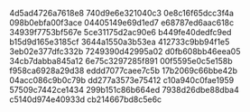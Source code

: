 4d5ad4726a7618e8
740d9e6e321040c3
0e8c16f65dcc3f4a
098b0ebfa00f3ace
04405149e69d1ed7
e68787ed6aac618c
34939f7753bf567e
5ce31175d2ac90e6
b449fe40dedfc9ed
b15d9d165e3185cf
3644a1550a3b53ea
412733c9bb94f1e5
3eb02e377dfc332b
7249390d42995a02
d0fb608bb46eea05
34cb7dabba845a12
6e75c3297285f891
00f5595e0c5e158b
f958ca6928a29d38
eddd7077caee7c5b
17b2069c66bbe42b
04acc086c9b0c79b
dd277a3573e75412
c10a940c0fae1959
57509c7442ce1434
299b151c86b664ed
7938d26dbe88dba4
c5140d974e40933d
cb214667bd8c5e6c
